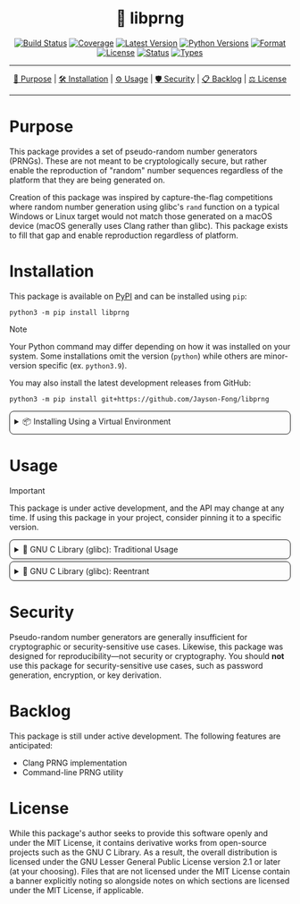 <!--suppress HtmlDeprecatedAttribute-->
<div align="center">
   <h1>🎲 libprng</h1>

[![Build Status](https://github.com/Jayson-Fong/libprng/actions/workflows/python-package.yml/badge.svg?branch=main)](https://github.com/Jayson-Fong/libprng/actions/workflows/python-package.yml)
[![Coverage](https://img.shields.io/badge/coverage-0%25-red)](https://github.com/Jayson-Fong/libprng/actions/workflows/python-package.yml)
[![Latest Version](https://img.shields.io/pypi/v/libprng.svg)](https://pypi.org/project/libprng/)
[![Python Versions](https://img.shields.io/pypi/pyversions/libprng.svg)](https://pypi.org/project/libprng/)
[![Format](https://img.shields.io/pypi/format/libprng.svg)](https://pypi.org/project/libprng/)
[![License](https://img.shields.io/pypi/l/libprng)](https://github.com/Jayson-Fong/tabularize/blob/main/README.md)
[![Status](https://img.shields.io/pypi/status/libprng)](https://pypi.org/project/libprng/)
[![Types](https://img.shields.io/pypi/types/libprng)](https://pypi.org/project/libprng/)


</div>

<hr />

<div align="center">

[💼 Purpose](#purpose) | [🛠️️ Installation](#installation) | [⚙️ Usage](#usage) | [🛡️ Security](#security) | 
[📋 Backlog](#backlog) | [⚖️ License](#license)

</div>

<hr />

# Purpose

This package provides a set of pseudo-random number generators (PRNGs). These are not meant to be cryptologically secure, 
but rather enable the reproduction of "random" number sequences regardless of the platform that they are being generated 
on.

Creation of this package was inspired by capture-the-flag competitions where random number generation using glibc's
`rand` function on a typical Windows or Linux target would not match those generated on a macOS device (macOS generally 
uses Clang rather than glibc). This package exists to fill that gap and enable reproduction regardless of platform.

# Installation

This package is available on [PyPI](https://pypi.org/project/libprng/) and can be installed using `pip`:

```shell
python3 -m pip install libprng
```

> [!NOTE]  
> Your Python command may differ depending on how it was installed on your system. Some installations omit the version 
> (`python`) while others are minor-version specific (ex. `python3.9`).

You may also install the latest development releases from GitHub:

```shell
python3 -m pip install git+https://github.com/Jayson-Fong/libprng
```

<details style="border: 1px solid; border-radius: 8px; padding: 8px; margin-top: 4px;">
<summary>📦 Installing Using a Virtual Environment</summary>

In most cases, you should install this package within a Python virtual environment. This enables you to leverage
multiple versions of this package across various projects on your system.

To create a virtual environment:

```shell
python3 -m venv .venv
```

You will then need to activate your virtual environment. On Linux or macOS:

```shell
source .venv/bin/activate
```

On Windows, the activation command depends on what interpreter you are using. For command prompt:

```shell
.\.venv\Scripts\activate.bat
```

For PowerShell:

```ps1
.\.venv\Scripts\Activate.ps1
```

Or when using GitBash:

```shell
source .venv/Scripts/activate
```

You may then install using `pip` normally:

```shell
python3 -m pip install libprng
```

</details>

# Usage

> [!IMPORTANT]  
> This package is under active development, and the API may change at any time. If using this package in your project, 
> consider pinning it to a specific version.

<details style="border: 1px solid; border-radius: 8px; padding: 8px; margin-top: 4px;">
<summary>🐂 GNU C Library (glibc): Traditional Usage</summary>

Initialize the global PRNG random data instance with a seed and generate a single random 31-bit integer:

```python
from libprng.glibc import srand, rand


srand(1234)
print(rand())
```

Create a PRNG object that is unaffected by other `rand()` calls:

```python
from libprng.glibc import GlibcRandom


random_generator: GlibcRandom = GlibcRandom(1234)

# Request a single random integers
print(random_generator.generate())

# Loop through random numbers until one is even:
for random_int in random_generator:
    print(random_int)
    if random_int % 2 == 0:
        break
```

</details>

<details style="border: 1px solid; border-radius: 8px; padding: 8px; margin-top: 4px;">
<summary>🐂 GNU C Library (glibc): Reentrant</summary>

Generate a random integer with a seed of `1234`:

```python
from libprng.glibc import rand_r


result, _next_seed = rand_r(1234)
print(result)
```

Generate a random integer with a seed of `1234` without having to update the seed yourself:

```python
from libprng.glibc import rand_r, Seed


seed: Seed = Seed(1234)
print(rand_r(seed))
print(rand_r(seed))
```

Leverage `rand_r` as a generator:

```python
from libprng.glibc import GlibcReentrantRandom


random_generator: GlibcReentrantRandom = GlibcReentrantRandom(1234)

# Request a single random integers
print(random_generator.generate())

# Loop through random numbers until one is even:
for random_int in random_generator:
    print(random_int)
    if random_int % 2 == 0:
        break
```

</details>

# Security

Pseudo-random number generators are generally insufficient for cryptographic or security-sensitive use cases. Likewise,
this package was designed for reproducibility—not security or cryptography. You should **not** use this package for 
security-sensitive use cases, such as password generation, encryption, or key derivation.

# Backlog

This package is still under active development. The following features are anticipated:

- Clang PRNG implementation
- Command-line PRNG utility

# License

While this package's author seeks to provide this software openly and under the MIT License, it contains derivative 
works from open-source projects such as the GNU C Library. As a result, the overall distribution is licensed under the 
GNU Lesser General Public License version 2.1 or later (at your choosing). Files that are not licensed under the MIT
License contain a banner explicitly noting so alongside notes on which sections are licensed under the MIT License, if 
applicable.
